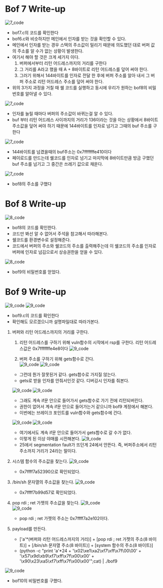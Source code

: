 # Bof 7 Write-up

![7_code](7_code1.jpg)
- bof7.c의 코드를 확인한다
- bof6.c와 비슷하지만 메인에서 인자를 받는 것을 확인할 수 있다. 
- 메인에서 인자를 받는 경우 스택의 주소값이 밀리기 때문에 의도했던 대로 버퍼 값의 주소를 알 수가 없는 상황이 발생한다. 
- 여기서 해야 할 것은 크게 세가지 이다.
  1. 버퍼에서부터 리턴 어드레스까지의 거리를 구한다
  2. 그 거리를 A라고 했을 때 A + 8바이트로 리턴 어드레스를 덮어 써야 한다. 
  3. 그러기 위해서 144바이트를 인자로 전달 한 후에 버퍼 주소를 알아 내서 그 버퍼 주소로 리턴 어드레스 주소를 덮어 써야 한다. 
- 위의 3가지 과정을 거칠 때 쉘 코드를 실행하고 동시에 우리가 원하는 bof8의 비밀번호를 알아낼 수 있다.  

![7_code](7_code2.jpg)
- 인자를 늘릴 때마다 버퍼의 주소값이 바뀌는걸 알 수 있다. 
- buf 부터 리턴 어드레스 사이까지의 거리가 136이라는 것을 아는 상황에서 8바이트 주소값을 덮어 써야 하기 때문에 144바이트를 인자로 넘기고 그때의 buf 주소를 구한다

![7_code](7_code4.jpg)
- 144바이트를 넘겼을때의 buf주소는 0x7fffffffe410이다
- 페이로드를 만드는데 쉘코드를 인자로 넘기고 마지막에 8바이트만큼 방금 구했던 buf 주소를 넘기고 그 중간은 쓰레기 값으로 채운다. 

![7_code](7_code5.jpg)
- bof8의 주소를 구했다


# Bof 8 Write-up

![8_code](8_code2.jpg)
- bof8의 코드를 확인한다.
- 코드만 봐선 알 수 없어서 주석을 참고해서 따라해본다. 
- 쉘코드를 환경변수로 설정해준다.
- 코드에서 버퍼의 주소와 쉘코드의 주소를 출력해주는데 이 쉘코드의 주소를 인자로 버퍼에 인자로 넘김으로서 상승권한을 얻을 수 있다. 

![8_code](8_code1.jpg)
- bof9의 비밀번호를 얻었다. 

# Bof 9 Write-up

![9_code](9_code1.jpg)
![9_code](9_code111.jpg)
- bof9.c의 코드를 확인한다
- 확인해도 모르겠으니까 설명파일대로 따라가본다. 

1. 버퍼와 리턴 어드레스까지의 거리를 구한다.
   1. 리턴 어드레스를 구하기 위해 vuln함수의 시작에서 rsp를 구한다. 리턴 어드레스값은 0x7fffffffe4e8이다
   ![9_code](9_code2.jpg)

   2. 버퍼 주소를 구하기 위해 gets함수로 간다.  
   ![9_code](9_code3.jpg)
   ![9_code](9_code4.jpg)
   - 그런데 뭔가 잘못된거 같다. gets함수로 가지질 않는다. 
   - gets로 받을 인자를 안줘서인것 같다. 디버깅시 인자를 줘본다. 

   ![9_code](9_code5.jpg)
   ![9_code](9_code6.jpg)

   - 그래도 계속 if문 안으로 들어가서 gets함수로 가기 전에 리턴되버린다. 
   - 권한이 없어서 계속 if문 안으로 들어가는거 같으니까 bof9 계정에서 해본다. 
   - 이번에는 브레이크 포인트를 vuln함수와 gets함수에 건다. 

   ![9_code](9_code7.jpg)
   ![9_code](9_code8.jpg)
   - 여기에서도 계속 if문 안으로 들어가서 gets함수로 갈 수가 없다. 
   - 이렇게 된 이상 야매를 시전해본다. 
   ![9_code](9_code10.jpg)
   - 25에서 segmentation fault가 뜨던게 24에서 안뜬다. 즉, 버퍼주소에서 리턴주소까지 거리가 24라는 말이다. 

2. 시스템 함수의 주소값을 찾는다.
   ![9_code](9_code11.jpg)  
   - 0x7ffff7a52390으로 확인되었다. 

3. /bin/sh 문자열의 주소값을 찾는다.
   ![9_code](9_code12.jpg)  
   - 0x7ffff7b99d57로 확인되었다. 

4. pop rdi ; ret 가젯의 주소값을 찾는다.
   ![9_code](9_code13.jpg)  
   ![9_code](9_code14.jpg)  
   - pop rdi ; ret 가젯의 주소는  0x7ffff7a2e102이다. 

5. payload를 만든다. 
   - ['a'*(버퍼와 리턴 어드레스까지의 거리)] + [pop rdi ; ret 가젯의 주소(8 바이트)] + [/bin/sh 문자열 주소(8 바이트)] + [system 함수의 주소(8 바이트)] 
   - (python -c "print 'a'*24 + '\x02\xe1\xa2\xf7\xff\x7f\00\00' + '\x57\x9d\xb9\xf7\xff\x7f\x00\x00' + '\x90\x23\xa5\xf7\xff\x7f\x00\x00'";cat) | ./bof9  

![9_code](9_code15.jpg) 
- bof10의 비밀번호를 구했다.  




